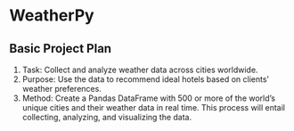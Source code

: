 # WeatherPy


## Basic Project Plan

1. Task: Collect and analyze weather data across cities worldwide.
2. Purpose: Use the data to recommend ideal hotels based on clients’ weather preferences.
3. Method: Create a Pandas DataFrame with 500 or more of the world’s unique cities and their weather data in real time. This process will entail collecting, analyzing, and visualizing the data.
